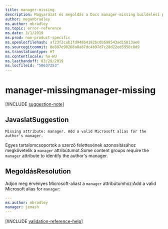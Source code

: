 ```yaml
---
title: manager-missing
description: Magyarázat és megoldás a Docs manager-missing buildelési problémájára
author: meganbradley
ms.author: mbradley
ms.topic: error-reference
ms.date: 3/1/2019
ms.prod: non-product-specific
ms.openlocfilehash: af23f2cab1fd948b4192bc0b598543ad15013ae0
ms.sourcegitcommit: 8e897e90268a8a87dc4b97d7c28d22ed5950c8d9
ms.translationtype: HT
ms.contentlocale: hu-HU
ms.lasthandoff: 03/29/2019
ms.locfileid: "58637253"
---
```

# <a name="manager-missing"></a><span data-ttu-id="dd381-103">manager-missing</span><span class="sxs-lookup"><span data-stu-id="dd381-103">manager-missing</span></span>

[!INCLUDE [suggestion-note](includes/suggestion-note.md)]

## <a name="suggestion"></a><span data-ttu-id="dd381-104">Javaslat</span><span class="sxs-lookup"><span data-stu-id="dd381-104">Suggestion</span></span>

`Missing attribute: manager. Add a valid Microsoft alias for the author's manager.`

<span data-ttu-id="dd381-105">Egyes tartalomcsoportok a szerző felettesének azonosításához megkövetelik a `manager` attribútumot.</span><span class="sxs-lookup"><span data-stu-id="dd381-105">Some content groups require the `manager` attribute to identify the author's manager.</span></span>

## <a name="resolution"></a><span data-ttu-id="dd381-106">Megoldás</span><span class="sxs-lookup"><span data-stu-id="dd381-106">Resolution</span></span>

<span data-ttu-id="dd381-107">Adjon meg érvényes Microsoft-aliast a `manager` attribútumhoz:</span><span class="sxs-lookup"><span data-stu-id="dd381-107">Add a valid Microsoft alias for `manager`:</span></span>

```yml
---
ms.author: mbradley
manager: jemash
---
```

<!--make sure to add this file to your includes folder and verify the path-->
[!INCLUDE [validation-reference-help](includes/validation-reference-help.md)]
